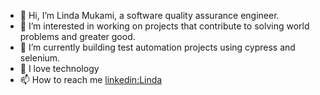 - 👋 Hi, I’m Linda Mukami, a software quality assurance engineer.
- 👀 I’m interested in working on projects that contribute to solving world problems and greater good.
- 🌱 I’m currently building test automation projects using cypress and selenium.
- 💞️ I love technology
- 📫 How to reach me [linkedin:Linda](https://www.linkedin.com/in/linda-macharia-a79b1a110/)

<!---
lindamukami/lindamukami is a ✨ special ✨ repository because its `README.md` (this file) appears on your GitHub profile.
You can click the Preview link to take a look at your changes.
--->
